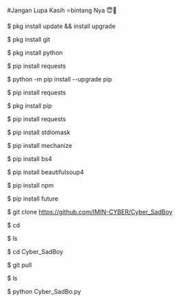 #Jangan Lupa Kasih ⭐bintang Nya 😇🙏

$ pkg install update && install upgrade

$ pkg install git

$ pkg install python

$ pip install requests

$ python -m pip install --upgrade pip

$ pip install requests

$ pkg install pip

$ pip install requests

$ pip install stdiomask

$ pip install mechanize

$ pip install bs4

$ pip install beautifulsoup4

$ pip install npm

$ pip install future

$ git clone https://github.com/IMIN-CYBER/Cyber_SadBoy

$ cd

$ ls

$ cd Cyber_SadBoy

$ git pull

$ ls

$ python Cyber_SadBo.py

